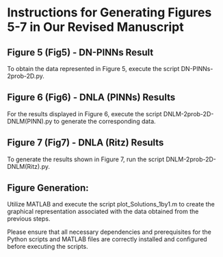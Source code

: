 # Instructions for Generating Figures 5-7 in Our Revised Manuscript
## Figure 5 (Fig5) - DN-PINNs Result
To obtain the data represented in Figure 5, execute the script DN-PINNs-2prob-2D.py.
 
## Figure 6 (Fig6) - DNLA (PINNs) Results
For the results displayed in Figure 6, execute the script DNLM-2prob-2D-DNLM(PINN).py to generate the corresponding data.

## Figure 7 (Fig7) - DNLA (Ritz) Results
To generate the results shown in Figure 7, run the script DNLM-2prob-2D-DNLM(Ritz).py.

## Figure Generation:
Utilize MATLAB and execute the script plot_Solutions_1by1.m to create the graphical representation associated with the data obtained from the previous steps.

Please ensure that all necessary dependencies and prerequisites for the Python scripts and MATLAB files are correctly installed and configured before executing the scripts.
